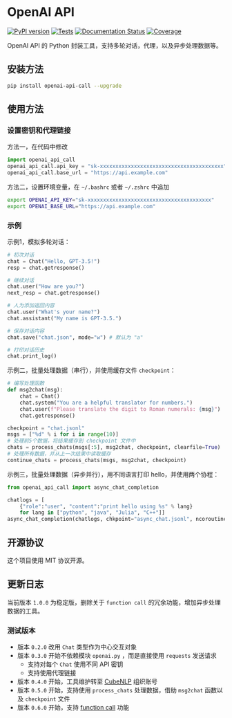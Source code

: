 # OpenAI API 
[![PyPI version](https://img.shields.io/pypi/v/openai_api_call.svg)](https://pypi.python.org/pypi/openai_api_call)
[![Tests](https://github.com/cubenlp/openai_api_call/actions/workflows/test.yml/badge.svg)](https://github.com/cubenlp/openai_api_call/actions/workflows/test.yml/)
[![Documentation Status](https://img.shields.io/badge/docs-github_pages-blue.svg)](https://apicall.wzhecnu.cn)
[![Coverage](https://codecov.io/gh/cubenlp/openai_api_call/branch/master/graph/badge.svg)](https://codecov.io/gh/cubenlp/openai_api_call.jl)

<!-- 
[![Updates](https://pyup.io/repos/github/cubenlp/openai_api_call/shield.svg)](https://pyup.io/repos/github/cubenlp/openai_api_call/) 
-->

OpenAI API 的 Python 封装工具，支持多轮对话，代理，以及异步处理数据等。

## 安装方法

```bash
pip install openai-api-call --upgrade
```

## 使用方法

### 设置密钥和代理链接

方法一，在代码中修改
```python
import openai_api_call
openai_api_call.api_key = "sk-xxxxxxxxxxxxxxxxxxxxxxxxxxxxxxxxxxxxxxxx"
openai_api_call.base_url = "https://api.example.com"
```

方法二，设置环境变量，在 `~/.bashrc` 或者 `~/.zshrc` 中追加

```bash
export OPENAI_API_KEY="sk-xxxxxxxxxxxxxxxxxxxxxxxxxxxxxxxxxxxxxxxx"
export OPENAI_BASE_URL="https://api.example.com"
```

### 示例

示例1，模拟多轮对话：

```python
# 初次对话
chat = Chat("Hello, GPT-3.5!")
resp = chat.getresponse()

# 继续对话
chat.user("How are you?")
next_resp = chat.getresponse()

# 人为添加返回内容
chat.user("What's your name?")
chat.assistant("My name is GPT-3.5.")

# 保存对话内容
chat.save("chat.json", mode="w") # 默认为 "a"

# 打印对话历史
chat.print_log()
```

示例二，批量处理数据（串行），并使用缓存文件 `checkpoint`：

```python
# 编写处理函数
def msg2chat(msg):
    chat = Chat()
    chat.system("You are a helpful translator for numbers.")
    chat.user(f"Please translate the digit to Roman numerals: {msg}")
    chat.getresponse()

checkpoint = "chat.jsonl"
msgs = ["%d" % i for i in range(10)]
# 处理前5个数据，将结果缓存到 checkpoint 文件中
chats = process_chats(msgs[:5], msg2chat, checkpoint, clearfile=True)
# 处理所有数据，并从上一次结果中读取缓存
continue_chats = process_chats(msgs, msg2chat, checkpoint)
```

示例三，批量处理数据（异步并行），用不同语言打印 hello，并使用两个协程：

```python
from openai_api_call import async_chat_completion

chatlogs = [
    {"role":"user", "content":"print hello using %s" % lang} 
    for lang in ["python", "java", "Julia", "C++"]]
async_chat_completion(chatlogs, chkpoint="async_chat.jsonl", ncoroutines=2)
```

## 开源协议

这个项目使用 MIT 协议开源。

## 更新日志

当前版本 `1.0.0` 为稳定版，删除关于 `function call` 的冗余功能，增加异步处理数据的工具。

### 测试版本
- 版本 `0.2.0` 改用 `Chat` 类型作为中心交互对象
- 版本 `0.3.0` 开始不依赖模块 `openai.py` ，而是直接使用 `requests` 发送请求
    - 支持对每个 `Chat` 使用不同 API 密钥
    - 支持使用代理链接
- 版本 `0.4.0` 开始，工具维护转至 [CubeNLP](https://github.com/cubenlp) 组织账号
- 版本 `0.5.0` 开始，支持使用 `process_chats` 处理数据，借助 `msg2chat` 函数以及 `checkpoint` 文件
- 版本 `0.6.0` 开始，支持 [function call](https://platform.openai.com/docs/guides/gpt/function-calling) 功能
